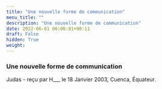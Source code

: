 ```yaml
---
title: "Une nouvelle forme de communication"
menu_title: ""
description: "Une nouvelle forme de communication"
date: 2022-06-01 06:00:01+00:11
draft: False
hidden: True
weight:
---
```

### Une nouvelle forme de communication

Judas - reçu par H___ le 18 Janvier 2003, Cuenca, Équateur.




